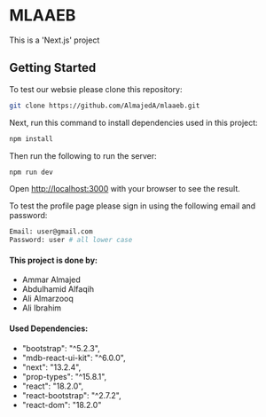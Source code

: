 
# MLAAEB

This is a 'Next.js' project

## Getting Started

To test our websie please clone this repository:

```bash
git clone https://github.com/AlmajedA/mlaaeb.git
```

Next, run this command to install dependencies used in this project:

```bash
npm install
```


Then run the following to run the server:

```bash
npm run dev
```

Open [http://localhost:3000](http://localhost:3000) with your browser to see the result.


To test the profile page please sign in using the following email and password:

```bash
Email: user@gmail.com
Password: user # all lower case
```


#### This project is done by:
- Ammar Almajed
- Abdulhamid Alfaqih
- Ali Almarzooq
- Ali Ibrahim


#### Used Dependencies:
- "bootstrap": "^5.2.3",
- "mdb-react-ui-kit": "^6.0.0",
- "next": "13.2.4",
- "prop-types": "^15.8.1",
- "react": "18.2.0",
- "react-bootstrap": "^2.7.2",
- "react-dom": "18.2.0"




